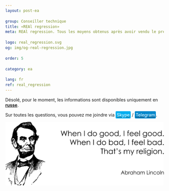 ```yaml
---
layout: post-ea

group: Conseiller technique
title: «REAl regression»
meta: REAl regression. Tous les moyens obtenus après avoir vendu le présent produit seront dirigés vers le développement du projet et la charité.

logo: real_regression.svg
og: img/og-real-regression.jpg

order: 5

category: ea

lang: fr
ref: real_regression
---
```


Désolé, pour le moment, les informations sont disponibles uniquement en **<a href="https://lincolnvirus.com/projects/ru/forex/real_regression.html" target="_blank">russe</a>**.

Sur toutes les questions, vous pouvez me joindre via <a href="skype:chutkoy89?call" target="_blank"><span style="background-color:#00aff0; color:white; padding:3px; border-radius: 3px">Skype</span></a> / <a href="https://t.me/chutkoy" target="_blank"><span style="background-color:#0088cc; color:white; padding:3px; border-radius: 3px">Telegram</span></a>.

<a data-fancybox="gallery" href="/img/programming/Lincoln.png"><img src="/img/programming/Lincoln.png" alt=""></a>
